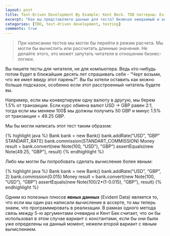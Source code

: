 ```yaml
---
layout: post
title: Test-Driven Development By Example: Kent Beck. TDD паттерны: Evident Data.
excerpt: "Как вы представляете данные для теста? Включая ожидаемый и актуальный результаты, пытаясь сделать их связь между собой очевидной."
categories: [TDD, test-driven development, testing]
comments: true
---
```


> При написании тестов мы могли бы перейти в режим расчета. Мы могли бы вычислить или рассчитать длинные значения. Не делайте этого, это может запутать читателя в отношении бизнес-логики.

Вы пишете тесты для читателя, не для компьютера. Ведь кто-нибудь потом будет в ближайшие десять лет спрашивать себя - “Черт возьми, что же имел ввиду этот парень?”. Вы бы хотели оставить как можно больше подсказок, особенно если этот расстроенный читатель будете вы.

Например, если мы конвертируем одну валюту в другую, мы берем 1.5% от транзакции. Если курс обмена валют USD -> GBP равен 2:1, тогда если мы меняем 100$ мы должны получить 50 GBP и минус 1.5% от транзакции = 49.25 GBP. 

Мы бы могли написать этот тест таким образом:

{% highlight java %}
Bank bank = new Bank()
bank.addRate(“USD”, ”GBP" STANDART_RATE)
bank.commission(STANDART_COMMISSION)
Money result = bank.convert(new Note(100, “USD”), "GBP”)
assertEquals(new Note(49.25, “GBP”), result)
{% endhighlight %}

Либо мы могли бы попробовать сделать вычисление более явным:

{% highlight java %}
Bank bank = new Bank()
bank.addRate(“USD”, “GBP”, 2)
bank.commission(0.015)
Money result = bank.convert(new Note(100, “USD”), “GBP”)
assertEquals(new Note(100/2*(1-0.015), “GBP”), result)
{% endhighlight %}

Одним из полезных плюсов <b>явных данных</b> (Evident Data) является то, что если мы один раз написали вычисление в ассерте, то мы теперь знаем, что программировать в реализации. В рамках одного метода связь между 5-ю аргументами очевидна и Кент Бек считает, что он бы использовал в этом случае вариант с константами, если бы они были уже определены на данный момент, нежели второй вариант с явным вычислением.
